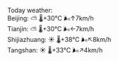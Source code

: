 Today weather:  
Beijing: ⛅️  🌡️+30°C 🌬️↑7km/h  
Tianjin: ⛅️  🌡️+30°C 🌬️←7km/h  
Shijiazhuang: ☀️   🌡️+38°C 🌬️↖8km/h  
Tangshan: ☀️   🌡️+33°C 🌬️↗4km/h  
